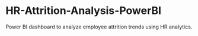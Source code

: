 # HR-Attrition-Analysis-PowerBI
Power BI dashboard to analyze employee attrition trends using HR analytics.
